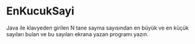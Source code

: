 # EnKucukSayi
Java ile klavyeden girilen N tane sayma sayısından en büyük ve en küçük sayıları bulan ve bu sayıları ekrana yazan programı yazın.

